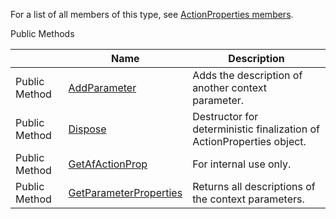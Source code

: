For a list of all members of this type, see [ActionProperties members](Eplan.EplApi.AFu~Eplan.EplApi.ApplicationFramework.ActionProperties_members.html).

Public Methods

|  | Name | Description |
| --- | --- | --- |
| Public Method | [AddParameter](Eplan.EplApi.AFu~Eplan.EplApi.ApplicationFramework.ActionProperties~AddParameter.html) | Adds the description of another context parameter. |
| Public Method | [Dispose](Eplan.EplApi.AFu~Eplan.EplApi.ApplicationFramework.ActionProperties~Dispose().html) | Destructor for deterministic finalization of ActionProperties object. |
| Public Method | [GetAfActionProp](Eplan.EplApi.AFu~Eplan.EplApi.ApplicationFramework.ActionProperties~GetAfActionProp.html) | For internal use only. |
| Public Method | [GetParameterProperties](Eplan.EplApi.AFu~Eplan.EplApi.ApplicationFramework.ActionProperties~GetParameterProperties.html) | Returns all descriptions of the context parameters. |

